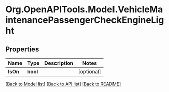 # Org.OpenAPITools.Model.VehicleMaintenancePassengerCheckEngineLight
## Properties

Name | Type | Description | Notes
------------ | ------------- | ------------- | -------------
**IsOn** | **bool** |  | [optional] 

[[Back to Model list]](../README.md#documentation-for-models) [[Back to API list]](../README.md#documentation-for-api-endpoints) [[Back to README]](../README.md)

